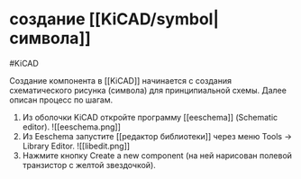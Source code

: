 # создание [[KiCAD/symbol|символа]]
#KiCAD 

Создание компонента в [[KiCAD]] начинается с создания схематического рисунка (символа) для принципиальной схемы. Далее описан процесс по шагам.

1. Из оболочки KiCAD откройте программу [[eeschema]] (Schematic editor).
	![[eeschema.png]]
2. Из Eeschema запустите [[редактор библиотеки]] через меню Tools -> Library Editor.
	![[libedit.png]]
3. Нажмите кнопку Create a new component (на ней нарисован полевой транзистор с желтой звездочкой).
